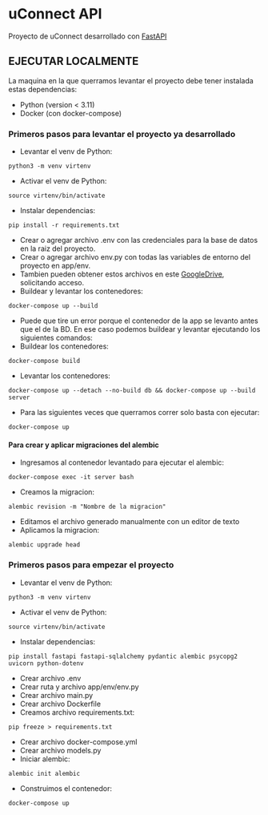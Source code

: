 # uConnect API

Proyecto de uConnect desarrollado con [FastAPI](https://fastapi.tiangolo.com/)

## EJECUTAR LOCALMENTE

La maquina en la que querramos levantar el proyecto debe tener instalada estas dependencias:

- Python (version < 3.11) 
- Docker (con docker-compose)

### Primeros pasos para levantar el proyecto ya desarrollado

- Levantar el venv de Python:
```
python3 -m venv virtenv
```
- Activar el venv de Python:
```
source virtenv/bin/activate
```
- Instalar dependencias:
```
pip install -r requirements.txt
```
- Crear o agregar archivo .env con las credenciales para la base de datos en la raiz del proyecto.
- Crear o agregar archivo env.py con todas las variables de entorno del proyecto en app/env.
- Tambien pueden obtener estos archivos en este [GoogleDrive](https://drive.google.com/drive/folders/1FZFfCeO9K3Ri5VuVmICvBWA0v3HNBlgq?usp=drive_link), solicitando acceso.
- Buildear y levantar los contenedores:
```
docker-compose up --build
```
- Puede que tire un error porque el contenedor de la app se levanto antes que el de la BD. En ese caso podemos buildear y levantar ejecutando los siguientes comandos:
- Buildear los contenedores:
```
docker-compose build
```
- Levantar los contenedores:
```
docker-compose up --detach --no-build db && docker-compose up --build server
```
- Para las siguientes veces que querramos correr solo basta con ejecutar:
```
docker-compose up
```
#### Para crear y aplicar migraciones del alembic
- Ingresamos al contenedor levantado para ejecutar el alembic:
```
docker-compose exec -it server bash       
```
- Creamos la migracion:
```
alembic revision -m "Nombre de la migracion"
```
- Editamos el archivo generado manualmente con un editor de texto
- Aplicamos la migracion:
```
alembic upgrade head
```
### Primeros pasos para empezar el proyecto

- Levantar el venv de Python:
```
python3 -m venv virtenv
```
- Activar el venv de Python:
```
source virtenv/bin/activate
```
- Instalar dependencias:
```
pip install fastapi fastapi-sqlalchemy pydantic alembic psycopg2 uvicorn python-dotenv
```
- Crear archivo .env
- Crear ruta y archivo app/env/env.py
- Crear archivo main.py
- Crear archivo Dockerfile
- Creamos archivo requirements.txt:
```
pip freeze > requirements.txt
```
- Crear archivo docker-compose.yml
- Crear archivo models.py
- Iniciar alembic:
```
alembic init alembic
```
- Construimos el contenedor:
```
docker-compose up
```